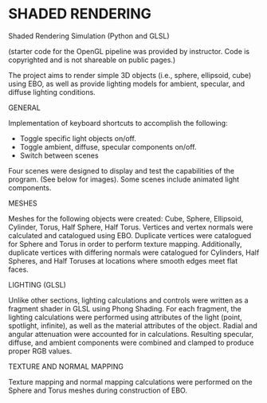 # SHADED RENDERING
Shaded Rendering Simulation (Python and GLSL)

(starter code for the OpenGL pipeline was provided by instructor. Code is copyrighted and is not shareable on public pages.)

The project aims to render simple 3D objects (i.e., sphere, ellipsoid, cube) using EBO, as well as provide lighting models for ambient, specular, and diffuse lighting conditions.

GENERAL

Implementation of keyboard shortcuts to accomplish the following:
  - Toggle specific light objects on/off.
  - Toggle ambient, diffuse, specular components on/off.
  - Switch between scenes

Four scenes were designed to display and test the capabilities of the program. (See below for images). Some scenes include animated light components.

MESHES

Meshes for the following objects were created: Cube, Sphere, Ellipsoid, Cylinder, Torus, Half Sphere, Half Torus. Vertices and vertex normals were calculated and catalogued using EBO. Duplicate vertices were catalogued for Sphere and Torus in order to perform texture mapping. Additionally, duplicate vertices with differing normals were catalogued for Cylinders, Half Spheres, and Half Toruses at locations where smooth edges meet flat faces.

LIGHTING (GLSL)

Unlike other sections, lighting calculations and controls were written as a fragment shader in GLSL using Phong Shading. For each fragment, the lighting calculations were performed using attributes of the light (point, spotlight, infinite), as well as the material attributes of the object. Radial and angular attenuation were accounted for in calculations. Resulting specular, diffuse, and ambient components were combined and clamped to produce proper RGB values.

TEXTURE AND NORMAL MAPPING

Texture mapping and normal mapping calculations were performed on the Sphere and Torus meshes during construction of EBO.
